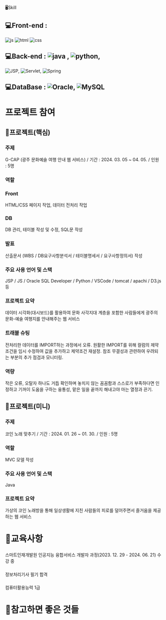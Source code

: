 
🖥Skill

## 💻Front-end :
![js](https://img.shields.io/badge/JavaScript-F7DF1E?style=for-the-badge&logo=JavaScript&logoColor=white) ![html](https://img.shields.io/badge/HTML-239120?style=for-the-badge&logo=html5&logoColor=white) ![css](https://img.shields.io/badge/CSS-239120?&style=for-the-badge&logo=css3&logoColor=white)
## 💻Back-end : ![java](https://img.shields.io/badge/Java-ED8B00?style=for-the-badge&logo=openjdk&logoColor=white) , ![python](https://img.shields.io/badge/Python-3776AB?style=for-the-badge&logo=python&logoColor=white),
![JSP](https://img.shields.io/badge/JSS-F7DF1E?style=for-the-badge&logo=JSS&logoColor=white), ![Servlet](https://img.shields.io/badge/Svelte-4A4A55?style=for-the-badge&logo=svelte&logoColor=FF3E00),
![Spring](https://img.shields.io/badge/Spring-6DB33F?style=for-the-badge&logo=spring&logoColor=white)
## 💻DataBase : ![Oracle](https://img.shields.io/badge/Oracle-F80000?style=for-the-badge&logo=oracle&logoColor=white), ![MySQL](https://img.shields.io/badge/MySQL-00000F?style=for-the-badge&logo=mysql&logoColor=white)
  
# 프로젝트 참여
## 💎프로젝트(핵심)
### 주제 
G-CAP (광주 문화예술 여행 안내 웹 서비스) / 기간 : 2024. 03. 05 ~ 04. 05. / 인원 : 5명
### 역할 
### Front
HTML/CSS 페이지 작업, 데이터 전처리 작업 
### DB
DB 관리, 테이블 작성 및 수정, SQL문 작성
### 발표
산출문서 (WBS / DB요구사항분석서 / 테이블명세서 / 요구사항정의서) 작성
### 주요 사용 언어 및 스택 
JSP / JS / Oracle SQL Developer / Python / VSCode / tomcat / apachi / D3.js 등
### 프로젝트 요약 
데이터 시각화(대시보드)를 활용하여 문화 사각지대 계층을 포함한 사람들에게 광주의 문화-예술 여행지를 안내해주는 웹 서비스
### 트래블 슈팅
전처리한 데이터를 IMPORT하는 과정에서 오류. 원활한 IMPORT를 위해 컬럼의 제약조건을 임시 수정하여 값을 추가하고 제약조건 재설정. 
참조 무결성과 관련하여 우려되는 부분의 추가 점검과 모니터링.
### 역량
작은 오류, 오탈자 하나도 거듭 확인하며 놓치지 않는 꼼꼼함과 스스로가 부족하다면 인정하고 기꺼이 도움을 구하는 융통성, 맡은 일을 끝까지 해내고야 마는 열정과 끈기.

## 💎프로젝트(미니)
### 주제 
코인 노래 맞추기 / 기간 : 2024. 01. 26 ~ 01. 30. / 인원 : 5명
### 역할 
MVC 모델 작성
### 주요 사용 언어 및 스택
Java
### 프로젝트 요약 
가상의 코인 노래방을 통해 일상생활에 지친 사람들의 피로를 덜어주면서 즐거움을 제공하는 웹 서비스

# 🔔교육사항
### 
스마트인재개발원 인공지능 융합서비스 개발자 과정(2023. 12. 29 - 2024. 06. 21) 수강 중
### 
정보처리기사 필기 합격
### 
컴퓨터활용능력 1급 

# 📘참고하면 좋은 것들



